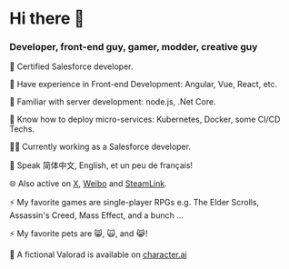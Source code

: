# Hi there 👋

### Developer, front-end guy, gamer, modder, creative guy

🌱 Certified Salesforce developer.

🌱 Have experience in Front-end Development: Angular, Vue, React, etc.

🌱 Familiar with server development: node.js, .Net Core.

🌱 Know how to deploy micro-services: Kubernetes, Docker, some CI/CD Techs.

👨‍💻 Currently working as a Salesforce developer.

💬 Speak 简体中文, English, et un peu de français! 

🌐 Also active on [X][xLink], [Weibo][weiboLink] and [SteamLink].

⚡ My favorite games are single-player RPGs e.g. The Elder Scrolls, Assassin's Creed, Mass Effect, and a bunch ...

⚡ My favorite pets are 😸, 🙀, and 😹!

🧙 A fictional Valorad is available on [character.ai][cDotAILink]

<!-- Links -->
[xLink]: https://x.com/wcxaaa
[weiboLink]: https://weibo.com/wcxaaa
[SteamLink]: https://steamcommunity.com/id/wcxaaa/
[cDotAILink]: https://character.ai/chat/LwjWyZCbvzr7xLtMwGX23So3hGPtXOiqyepq7wHQY-w

<!--
**valorad/valorad** is a ✨ _special_ ✨ repository because its `README.md` (this file) appears on your GitHub profile.

Here are some ideas to get you started:

- 🔭 I’m currently working on ...
- 🌱 I’m currently learning ...
- 👯 I’m looking to collaborate on ...
- 🤔 I’m looking for help with ...
- 💬 Ask me about ...
- 📫 How to reach me: ...
- 😄 Pronouns: ...
- ⚡ Fun fact: ...
-->
